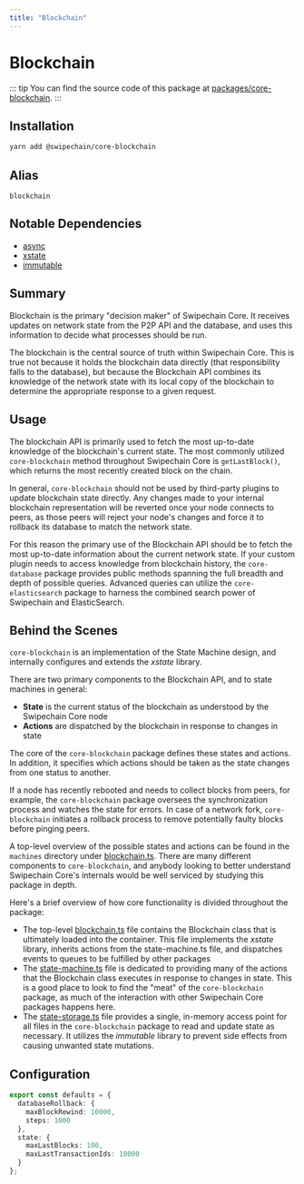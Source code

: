 ```yaml
---
title: "Blockchain"
---
```


# Blockchain

::: tip
You can find the source code of this package at [packages/core-blockchain](https://github.com/Swipechain/swipechain-core/tree/develop/packages/core-blockchain).
:::

## Installation

```bash
yarn add @swipechain/core-blockchain
```

## Alias

`blockchain`

## Notable Dependencies

- [async](https://caolan.github.io/async/)
- [xstate](https://github.com/davidkpiano/xstate#readme)
- [immutable](http://facebook.github.io/immutable-js/)

## Summary

Blockchain is the primary "decision maker" of Swipechain Core. It receives updates on network state from the P2P API and the database, and uses this information to decide what processes should be run.

The blockchain is the central source of truth within Swipechain Core. This is true not because it holds the blockchain data directly (that responsibility falls to the database), but because the Blockchain API combines its knowledge of the network state with its local copy of the blockchain to determine the appropriate response to a given request.

## Usage

The blockchain API is primarily used to fetch the most up-to-date knowledge of the blockchain's current state. The most commonly utilized `core-blockchain` method throughout Swipechain Core is `getLastBlock()`, which returns the most recently created block on the chain.

In general, `core-blockchain` should not be used by third-party plugins to update blockchain state directly. Any changes made to your internal blockchain representation will be reverted once your node connects to peers, as those peers will reject your node's changes and force it to rollback its database to match the network state.

For this reason the primary use of the Blockchain API should be to fetch the most up-to-date information about the current network state. If your custom plugin needs to access knowledge from blockchain history, the `core-database` package provides public methods spanning the full breadth and depth of possible queries. Advanced queries can utilize the `core-elasticsearch` package to harness the combined search power of Swipechain and ElasticSearch.

## Behind the Scenes

`core-blockchain` is an implementation of the State Machine design, and internally configures and extends the _xstate_ library.

There are two primary components to the Blockchain API, and to state machines in general:

- **State** is the current status of the blockchain as understood by the Swipechain Core node
- **Actions** are dispatched by the blockchain in response to changes in state

The core of the `core-blockchain` package defines these states and actions. In addition, it specifies which actions should be taken as the state changes from one status to another.

If a node has recently rebooted and needs to collect blocks from peers, for example, the `core-blockchain` package oversees the synchronization process and watches the state for errors. In case of a network fork, `core-blockchain` initiates a rollback process to remove potentially faulty blocks before pinging peers.

A top-level overview of the possible states and actions can be found in the `machines` directory under [blockchain.ts](https://github.com/Swipechain/swipechain-core/blob/develop/packages/core-blockchain/src/machines/blockchain.ts). There are many different components to `core-blockchain`, and anybody looking to better understand Swipechain Core's internals would be well serviced by studying this package in depth.

Here's a brief overview of how core functionality is divided throughout the package:

- The top-level [blockchain.ts](https://github.com/Swipechain/swipechain-core/blob/develop/packages/core-blockchain/src/blockchain.ts) file contains the Blockchain class that is ultimately loaded into the container. This file implements the _xstate_ library, inherits actions from the state-machine.ts file, and dispatches events to queues to be fulfilled by other packages
- The [state-machine.ts](https://github.com/Swipechain/swipechain-core/blob/develop/packages/core-blockchain/src/state-machine.ts) file is dedicated to providing many of the actions that the Blockchain class executes in response to changes in state. This is a good place to look to find the "meat" of the `core-blockchain` package, as much of the interaction with other Swipechain Core packages happens here.
- The [state-storage.ts](https://github.com/Swipechain/swipechain-core/blob/develop/packages/core-blockchain/src/state-storage.ts) file provides a single, in-memory access point for all files in the `core-blockchain` package to read and update state as necessary. It utilizes the _immutable_ library to prevent side effects from causing unwanted state mutations.

## Configuration

```ts
export const defaults = {
  databaseRollback: {
    maxBlockRewind: 10000,
    steps: 1000
  },
  state: {
    maxLastBlocks: 100,
    maxLastTransactionIds: 10000
  }
};
```
